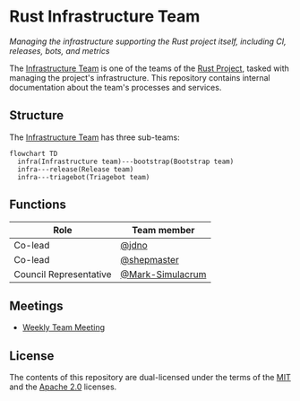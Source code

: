 # Rust Infrastructure Team

_Managing the infrastructure supporting the Rust project itself, including CI,
releases, bots, and metrics_

The [Infrastructure Team] is one of the teams of the [Rust Project], tasked with
managing the project's infrastructure. This repository contains internal
documentation about the team's processes and services.

## Structure

The [Infrastructure Team] has three sub-teams:

```mermaid
flowchart TD
  infra(Infrastructure team)---bootstrap(Bootstrap team)
  infra---release(Release team)
  infra---triagebot(Triagebot team)
```

## Functions

<!-- markdownlint-disable MD013 -->

| Role                   | Team member                                            |
| ---------------------- | ------------------------------------------------------ |
| Co-lead                | [@jdno](https://github.com/jdno)                       |
| Co-lead                | [@shepmaster](https://github.com/shepmaster)           |
| Council Representative | [@Mark-Simulacrum](https://github.com/mark-simulacrum) |

<!-- markdownlint-enable MD013 -->

## Meetings

- [Weekly Team Meeting](./meetings/README.md)

## License

The contents of this repository are dual-licensed under the terms of the
[MIT](./LICENSE-MIT) and the [Apache 2.0](./LICENSE-APACHE) licenses.

[infrastructure team]: https://www.rust-lang.org/governance/teams/infra
[rust project]: https://www.rust-lang.org/
